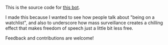 This is the source code for [this bot](https://twitter.com/nsa_watchlist).

I made this because I wanted to see how people talk about "being on a
watchlist", and also to underscore how mass surveillance creates a chilling
effect that makes freedom of speech just a little bit less free.

Feedback and contributions are welcome!
